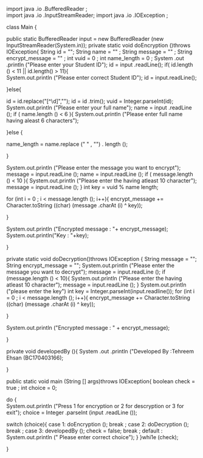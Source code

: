 import java .io .BufferedReader ;	
import java .io .InputStreamReader;	
import java .io .IOException ;
	
class Main {	

public static BufferedReader input = new BufferedReader (new InputStreamReader(System.in));	
private static void doEncryption ()throws IOException{
String id = ""; String name = "" ; String message = "" ;  String encrypt_message = "" ;
 int vuid = 0 ; int name_length = 0 ;
 System .out .println ("Please enter your Student ID");
 id = input .readLine(); 
 if( id.length () < 11 || id.length() > 11){	
 System.out.println ("Please enter correct Student ID");
  id = input.readLine();

}else{

id = id.replace("[^\\d]",""); 
 id = id .trim();
 vuid = Integer.parseInt(id);
 System.out.println ("Please enter your full name");
  name = input .readLine ();
 if ( name.length () < 6 ){
 System.out.println ("Please enter full name having aleast 6 characters");

 }else {

 name_length = name.replace (" " , "") . length ();

 }

  System.out.println ("Please enter the message you want to encrypt");
   message = input.readLine ();
  name = input.readLine ();
 if ( message.length () < 10 ){
      System.out.println ("Please enter the  having atleast 10 character");
      message = input.readLine ();
}
 int key = vuid % name length;

 for (int i = 0 ; i < message.length (); i++){
   encrypt_message += Character.toString ((char) (message .charAt (i) ^ key));

 }

 System.out.println ("Encrypted message : "+ encrypt_message);
 System.out.println("Key : "+key);

 } 

 private static void doDecryption()throws IOException {
     String message = "";  String encrypt_message = "";
     System.out.println ("Please enter the message you want to decrypt");
     message = input.readLine ();
 if (message.length () < 10){
      System.out.println ("Please enter the  having atleast 10 character");
      message = input.readLine ();
 }
     System.out.println ("please enter the key")
     int key = Integer.parseInt(input.readline());
  for (int i = 0 ; i < message.length (); i++){
   encrypt_message += Character.toString ((char) (message .charAt (i) ^ key));

 }

 System.out.println ("Encrypted message : " + encrypt_message);

}
	
private void developedBy (){
System .out .println ("Developed By :Tehreem Ehsan (BC170403166);	
      	
}
	
public static void main (String [] args)throws IOException{ 
boolean  check = true ; int choice = 0;
	
do {	
System.out.println ("Press 1   for encryption or 2 for descryption or 3 for exit");	
choice = Integer .parseInt (input .readLine ());

switch (choice){
case 1:
        doEncryption ();
         break ;
case 2:
       doDecryption (); 
          break ;
case 3:
        developedBy (); 
         check = false;
           break ;
default :
         System.out.println (" Please enter correct choice");
   }
}whi1e (check);

}
	
